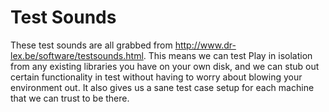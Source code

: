 # Test Sounds

These test sounds are all grabbed from
<http://www.dr-lex.be/software/testsounds.html>. This means we can test Play in
isolation from any existing libraries you have on your own disk, and we can
stub out certain functionality in test without having to worry about blowing
your environment out. It also gives us a sane test case setup for each machine
that we can trust to be there.